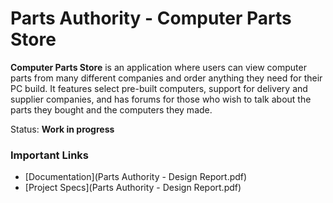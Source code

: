 # Parts Authority - Computer Parts Store

**Computer Parts Store** is an application where users can view computer parts from many different companies and order anything they need for their PC build. It features select pre-built computers, support for delivery and supplier companies, and has forums for those who wish to talk about the parts they bought and the computers they made.

Status: **Work in progress**

### Important Links
- [Documentation](Parts Authority - Design Report.pdf)
- [Project Specs](Parts Authority - Design Report.pdf)
